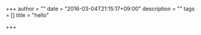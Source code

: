 +++
author = ""
date = "2016-03-04T21:15:17+09:00"
description = ""
tags = []
title = "hello"

+++

